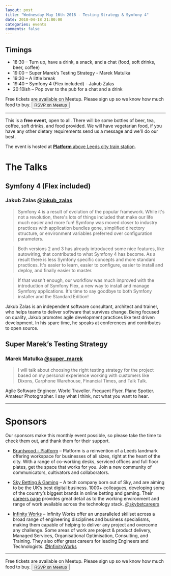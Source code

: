 ```yaml
---
layout: post
title: "Wednesday May 16th 2018 - Testing Strategy & Symfony 4"
date: 2018-04-18 21:00:00
categories: events
comments: false
---
```


## Timings

* 18:30 – Turn up, have a drink, a snack, and a chat (food, soft drinks, beer, coffee)
* 19:00 – Super Marek’s Testing Strategy - Marek Matulka
* 19:30 – A little break
* 19:40 – Symfony 4 (Flex included) - Jakub Zalas
* 20:10ish – Pop over to the pub for a chat and a drink

Free tickets are available on Meetup. Please sign up so we know how much food to buy. <button>[RSVP on Meetup](https://www.meetup.com/leedsphp/events/246435867/)</button>

<hr/>

This is a **free event**, open to all. There will be some bottles of beer, tea, coffee, soft drinks, and food provided. We will have vegetarian food, if you have any other dietary requirements send us a message and we'll do our best.

The event is hosted at [**Platform** above Leeds city train station](https://bruntwood.co.uk/our-locations/leeds/platform/).

# The Talks

## Symfony 4 (Flex included)

### Jakub Zalas [@jakub_zalas](https://twitter.com/jakub_zalas)

> Symfony 4 is a result of evolution of the popular framework. While it's not a revolution, there's lots of things included that make our life much easier and more fun! Symfony was moved closer to industry practices with application bundles gone, simplified directory structure, or environment variables preferred over configuration parameters.

> Both versions 2 and 3 has already introduced some nice features, like autowiring, that contributed to what Symfony 4 has become. As a result there is less Symfony specific concepts and more standard practices. It's easier to learn, easier to configure, easier to install and deploy, and finally easier to master.

> If that wasn't enough, our workflow was much improved with the introduction of Symfony Flex, a new way to install and manage Symfony applications. It's time to say goodbye to both Symfony installer and the Standard Edition!

Jakub Zalas is an independent software consultant, architect and trainer, who helps teams to deliver software that survives change. Being focused on quality, Jakub promotes agile development practices like test driven development. In his spare time, he speaks at conferences and contributes to open source.

## Super Marek’s Testing Strategy

### Marek Matulka [@super_marek](https://twitter.com/super_marek)

> I will talk about choosing the right testing strategy for the project based on my personal experience working with customers like Dixons, Carphone Warehouse, Financial Times, and Talk Talk.

Agile Software Engineer. World Traveller. Frequent Flyer. Plane Spotter. Amateur Photographer. I say what I think, not what you want to hear.

<hr/>

# Sponsors

Our sponsors make this monthly event possible, so please take the time to check them out, and thank them for their support.

* [Bruntwood - Platform](https://bruntwood.co.uk/our-locations/leeds/platform/) – Platform is a reinvention of a Leeds landmark offering workspace for businesses of all sizes, right at the heart of the city. With a range of co-working desks, serviced offices and full floor plates, get the space that works for you. Join a new community of communicators, cultivators and collaborators.

* [Sky Betting & Gaming](http://skybetcareers.com/about-us) – A tech company born out of Sky, and are aiming to be the UK’s best digital business. 1000+ colleagues, developing some of the country’s biggest brands in online betting and gaming. Their [careers page](http://skybetcareers.com/) provides great detail as to the working environment and range of work available across the technology stack. [@skybetcareers](https://twitter.com/skybetcareers)

* [Infinity Works](https://www.infinityworks.com/) – Infinity Works offer an unparalleled skillset across a broad range of engineering disciplines and business specialisms, making them capable of helping to deliver any project and overcome any challenge. Some areas of work are project & product delivery, Managed Services, Organisational Optimisation, Consulting, and Training. They also offer great careers for leading Engineers and Technologists. [@InfinityWorks](https://twitter.com/InfinityWorks)

<hr/>

Free tickets are available on Meetup. Please sign up so we know how much food to buy. <button>[RSVP on Meetup](https://www.meetup.com/leedsphp/events/246435867/)</button>
